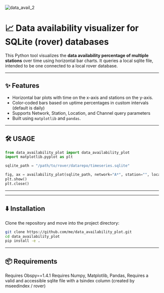 
![data_avail_2](https://github.com/user-attachments/assets/84e815d3-039d-4e7f-89c0-200e8ebfb70f)


# 📈 Data availability visualizer for SQLite (rover) databases

This Python tool visualizes the **data availability percentage of multiple stations** over time using horizontal bar charts. It queries a local sqlite file, intended to be one connected to a local rover database. 

---

## ✨ Features

- Horizontal bar plots with time on the x-axis and stations on the y-axis.
- Color-coded bars based on uptime percentages in custom intervals (default is daily)
- Supports Network, Station, Location, and Channel query parameters
- Built using `matplotlib` and `pandas`.

---

## 🛠 USAGE
```python
from data_availability_plot import data_availability_plot
import matplotlib.pyplot as plt

sqlite_path = "/path/to/rover/datarepo/timeseries.sqlite"

fig, ax = availability_plot(sqlite_path, network="A*", station="", location="", channel="HDF", interval_days=1, max_chunk_days=365)
plt.show()
plt.close()
```

---

--- 
## ⬇️ Installation

Clone the repository and move into the project directory:

```bash
git clone https://github.com/me/data_availability_plot.git
cd data_availability_plot
pip install -e .
```

---

## 📦 Requirements

Requires Obspy==1.4.1
Requires Numpy, Matplotlib, Pandas, 
Requires a valid and accessible sqlite file with a tsindex column (created by mseedindex / rover)





